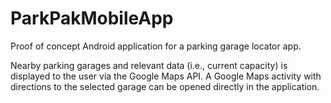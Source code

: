 # ParkPakMobileApp

Proof of concept Android application for a parking garage locator app.

Nearby parking garages and relevant data (i.e., current capacity) is displayed to the user via the Google Maps API. A Google Maps activity with directions to the selected garage can be opened directly in the application.
